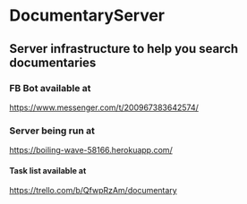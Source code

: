 # DocumentaryServer

## Server infrastructure to help you search documentaries

### FB Bot available at

https://www.messenger.com/t/200967383642574/

### Server being run at

https://boiling-wave-58166.herokuapp.com/


#### Task list available at

https://trello.com/b/QfwpRzAm/documentary
